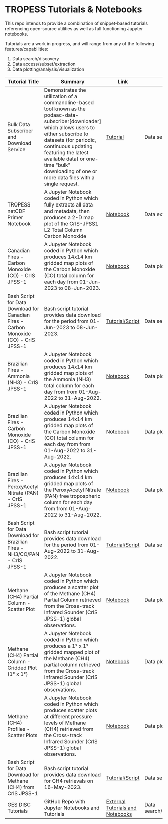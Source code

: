 # TROPESS Tutorials & Notebooks

This repo intends to provide a combination of snippet-based tutorials referencing open-source utilities as well as full functioning Jupyter notebooks. 

Tutorials are a work in progress, and will range from any of the following features/capabilities:
1. Data search/discovery
2. Data access/subset/extraction
3. Data plotting/analysis/visualization

| Tutorial Title    | Summary        | Link        | Features/Capabilities |
|-------------------|----------------|-------------|-----------------------|
| Bulk Data Subscriber and Download Service | Demonstrates the utilization of a commandline-based tool known as the podaac-data-subscriber[downloader] which allows users to either subscribe to datasets (for periodic, continuous updating featuring the latest available data) or one-time "bulk" downloading of one or more data files with a single request. | [Tutorial](https://github.com/NASA-TROPESS/tutorials_notebooks/blob/main/data_subscriber_downloader.md) | Data search/access/extraction |
| TROPESS netCDF Primer Notebook | A Jupyter Notebook coded in Python which fully extracts all data and metadata, then produces a 2-D map plot of the CrIS-JPSS1 L2 Total Column Carbon Monoxide | [Notebook](https://github.com/NASA-TROPESS/tutorials_notebooks/blob/main/tropess_primer.ipynb) | Data extraction/plotting/visualization |
| Canadian Fires - Carbon Monoxide (CO) - CrIS JPSS-1 | A Jupyter Notebook coded in Python which produces 14x14 km gridded map plots of the Carbon Monoxide (CO) total column for each day from 01-Jun-2023 to 08-Jun-2023. | [Notebook](https://swiftsoftwaregroup.github.io/tropess-notes/canadian-fires-gridded-plot-carbon-monoxide-column/) | Data plotting/analysis/visualization |
| Bash Script for Data Download for Canadian Fires - Carbon Monoxide (CO) - CrIS JPSS-1 | Bash script tutorial provides data download for the period from 01-Jun-2023 to 08-Jun-2023. | [Tutorial/Script](https://swiftsoftwaregroup.github.io/tropess-notes/canadian-fires-download-data/) | Data search/access/extraction |
| Brazilian Fires - Ammonia (NH3) - CrIS JPSS-1 | A Jupyter Notebook coded in Python which produces 14x14 km gridded map plots of the Ammonia (NH3) total column for each day from from 01-Aug-2022 to 31-Aug-2022. | [Notebook](https://swiftsoftwaregroup.github.io/tropess-notes/brazilian-fires-gridded-plot-ammonia-column/) | Data plotting/analysis/visualization |
| Brazilian Fires - Carbon Monoxide (CO) - CrIS JPSS-1 | A Jupyter Notebook coded in Python which produces 14x14 km gridded map plots of the Carbon Monoxide (CO) total column for each day from from 01-Aug-2022 to 31-Aug-2022. | [Notebook](https://swiftsoftwaregroup.github.io/tropess-notes/brazilian-fires-gridded-plot-carbon-monoxide-column/) | Data plotting/analysis/visualization |
| Brazilian Fires - PeroxyAcetyl Nitrate (PAN) - CrIS JPSS-1 | A Jupyter Notebook coded in Python which produces 14x14 km gridded map plots of the PeroxyAcetyl Nitrate (PAN) free tropospheric column for each day from from 01-Aug-2022 to 31-Aug-2022. | [Notebook](https://swiftsoftwaregroup.github.io/tropess-notes/brazilian-fires-gridded-plot-peroxyacetyl-nitrate-column/) | Data plotting/analysis/visualization |
| Bash Script for Data Download for Brazilian Fires - NH3/CO/PAN - CrIS JPSS-1 | Bash script tutorial provides data download for the period from 01-Aug-2022 to 31-Aug-2022. | [Tutorial/Script](https://swiftsoftwaregroup.github.io/tropess-notes/brazilian-fires-download-data/) | Data search/access/extraction |
| Methane (CH4) Partial Column - Scatter Plot | A Jupyter Notebook coded in Python which produces a scatter plot of the Methane (CH4) Partial Column retrieved from the Cross-track Infrared Sounder (CrIS JPSS-1) global observations. | [Notebook](https://swiftsoftwaregroup.github.io/tropess-notes/quick-start-scatter-plot-methane-column/) | Data plotting/analysis/visualization |
| Methane (CH4) Partial Column - Gridded Plot (1° x 1°) | A Jupyter Notebook coded in Python which produces a 1° x 1° gridded mapped plot of the Methane (CH4) partial column retrieved from the Cross-track Infrared Sounder (CrIS JPSS-1) global observations. | [Notebook](https://swiftsoftwaregroup.github.io/tropess-notes/quick-start-gridded-plot-methane-column/) | Data plotting/analysis/visualization |
| Methane (CH4) Profiles - Scatter Plots | A Jupyter Notebook coded in Python which produces scatter plots at different pressure levels of Methane (CH4) retrieved from the Cross-track Infrared Sounder (CrIS JPSS-1) global observations. | [Notebook](https://swiftsoftwaregroup.github.io/tropess-notes/quick-start-scatter-plot-methane-profile/) | Data plotting/analysis/visualization |
| Bash Script for Data Download for Methane (CH4) from CrIS JPSS-1 | Bash script tutorial provides data download for CH4 retrievals on 16-May-2023. | [Tutorial/Script](https://swiftsoftwaregroup.github.io/tropess-notes/quick-start-download-data/) | Data search/access/extraction |
| GES DISC Tutorials | GitHub Repo with Jupyter Notebooks and Tutorials | [External Tutorials and Notebooks](https://github.com/nasa/gesdisc-tutorials) | Data search/discovery/access/subset/extraction/plotting/analysis/visualization |
